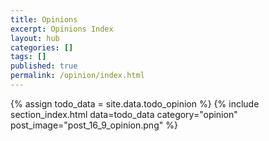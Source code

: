 ```yaml
---
title: Opinions
excerpt: Opinions Index
layout: hub
categories: []
tags: []
published: true
permalink: /opinion/index.html
---
```


{% assign todo_data = site.data.todo_opinion %}
{% include section_index.html data=todo_data category="opinion" post_image="post_16_9_opinion.png" %}
